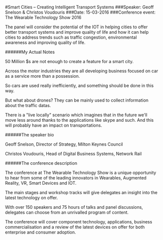 #Smart Cities – Creating Intelligent Transport Systems
###Speaker: Geoff Snelson & Christos Voudouris
###Date: 15-03-2016
###Conference event: The Wearable Technology Show 2016

The panel will consider the potential of the IOT in helping cities to offer better transport systems and improve quality of life and how it can help cities to address trends such as traffic congestion, environmental awareness and improving quality of life.

######My Actual Notes

50 Million $s are not enough to create a feature for a smart city.

Across the motor industries they are all developing business focused on car as a service more than a possession.

So cars are used really inefficiently, and something should be done in this way.

But what about drones? They can be mainly used to collect information about the traffic datas.

There is a "live locally" scenario which imagines that in the future we'll move less around thanks to the applications like skype and such.
And this will probably have an impact on transportations.

######The speaker bio

Geoff Snelson, Director of Strategy, Milton Keynes Council

Christos Voudouris, Head of Digital Business Systems, Network Rail
 
######The conference description

The conference at The Wearable Technology Show is a unique opportunity to hear from some of the leading innovators in Wearables, Augmented Reality, VR, Smart Devices and IOT.

The main stages and workshop tracks will give delegates an insight into the latest technology on offer.

With over 150 speakers and 75 hours of talks and panel discussions, delegates can choose from an unrivalled program of content.

The conference will cover component technology, applications, business commercialisation and a review of the latest devices on offer for both enterprise and consumer adoption.